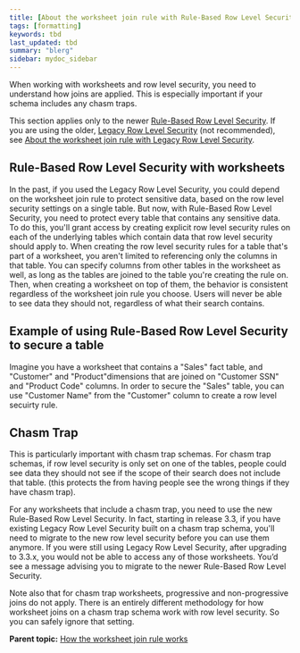 ```yaml
---
title: [About the worksheet join rule with Rule-Based Row Level Security]
tags: [formatting]
keywords: tbd
last_updated: tbd
summary: "blerg"
sidebar: mydoc_sidebar
---
```

When working with worksheets and row level security, you need to understand how joins are applied. This is especially important if your schema includes any chasm traps.

This section applies only to the newer [Rule-Based Row Level Security](../data_security/new_row_level_security.html#). If you are using the older, [Legacy Row Level Security](../data_security/about_legacy_row_security.html#) \(not recommended\), see [About the worksheet join rule with Legacy Row Level Security](joins_and_row_level_security.html#).

## Rule-Based Row Level Security with worksheets

In the past, if you used the Legacy Row Level Security, you could depend on the worksheet join rule to protect sensitive data, based on the row level security settings on a single table. But now, with Rule-Based Row Level Security, you need to protect every table that contains any sensitive data. To do this, you'll grant access by creating explicit row level security rules on each of the underlying tables which contain data that row level security should apply to. When creating the row level security rules for a table that's part of a worksheet, you aren't limited to referencing only the columns in that table. You can specify columns from other tables in the worksheet as well, as long as the tables are joined to the table you're creating the rule on. Then, when creating a worksheet on top of them, the behavior is consistent regardless of the worksheet join rule you choose. Users will never be able to see data they should not, regardless of what their search contains.

## Example of using Rule-Based Row Level Security to secure a table

Imagine you have a worksheet that contains a "Sales" fact table, and "Customer" and "Product"dimensions that are joined on "Customer SSN" and "Product Code" columns. In order to secure the "Sales" table, you can use "Customer Name" from the "Customer" column to create a row level secuirty rule.

## Chasm Trap

This is particularly important with chasm trap schemas. For chasm trap schemas, if row level security is only set on one of the tables, people could see data they should not see if the scope of their search does not include that table. \(this protects the from having people see the wrong things if they have chasm trap\).

For any worksheets that include a chasm trap, you need to use the new Rule-Based Row Level Security. In fact, starting in release 3.3, if you have existing Legacy Row Level Security built on a chasm trap schema, you'll need to migrate to the new row level security before you can use them anymore. If you were still using Legacy Row Level Security, after upgrading to 3.3.x, you would not be able to access any of those worksheets. You’d see a message advising you to migrate to the newer Rule-Based Row Level Security.

Note also that for chasm trap worksheets, progressive and non-progressive joins do not apply. There is an entirely different methodology for how worksheet joins on a chasm trap schema work with row level security. So you can safely ignore that setting.

**Parent topic:** [How the worksheet join rule works](../../admin/worksheets/progressive_joins.html)

